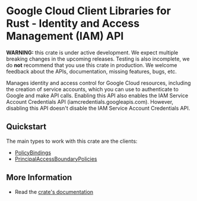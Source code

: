 # Google Cloud Client Libraries for Rust - Identity and Access Management (IAM) API

<!-- Code generated by sidekick. DO NOT EDIT. -->

**WARNING:** this crate is under active development. We expect multiple breaking
changes in the upcoming releases. Testing is also incomplete, we do **not**
recommend that you use this crate in production. We welcome feedback about the
APIs, documentation, missing features, bugs, etc.

Manages identity and access control for Google Cloud resources, including
the creation of service accounts, which you can use to authenticate to
Google and make API calls. Enabling this API also enables the IAM Service
Account Credentials API (iamcredentials.googleapis.com). However,
disabling this API doesn't disable the IAM Service Account Credentials
API.

## Quickstart

The main types to work with this crate are the clients:

- [PolicyBindings]
- [PrincipalAccessBoundaryPolicies]

## More Information

- Read the [crate's documentation](https://docs.rs/google-cloud-iam-v3/latest/google-cloud-iam-v3)

[PolicyBindings]: https://docs.rs/google-cloud-iam-v3/latest/google_cloud_iam_v3/client/struct.PolicyBindings.html
[PrincipalAccessBoundaryPolicies]: https://docs.rs/google-cloud-iam-v3/latest/google_cloud_iam_v3/client/struct.PrincipalAccessBoundaryPolicies.html
